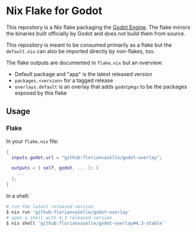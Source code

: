 # Nix Flake for Godot

This repository is a Nix flake packaging the [Godot Engine](https://godotengine.org).
The flake mirrors the binaries built officially by Godot and
does not build them from source.

This repository is meant to be consumed primarily as a flake but the
`default.nix` can also be imported directly by non-flakes, too.

The flake outputs are documented in `flake.nix` but an overview:

  * Default package and "app" is the latest released version
  * `packages.<version>` for a tagged release
  * `overlays.default` is an overlay that adds `godotpkgs` to be the packages
    exposed by this flake

## Usage

### Flake

In your `flake.nix` file:

```nix
{
  inputs.godot.url = "github:florianvazelle/godot-overlay";

  outputs = { self, godot, ... }: {
    ...
  };
}
```

In a shell:

```sh
# run the latest released version
$ nix run 'github:florianvazelle/godot-overlay'
# open a shell with 4.3 released version
$ nix shell 'github:florianvazelle/godot-overlay#4.3-stable'
```
